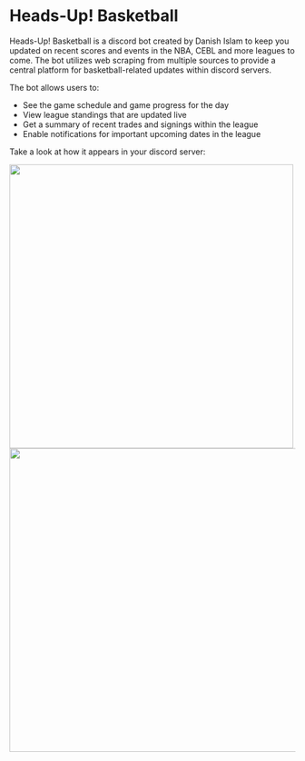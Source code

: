 # Heads-Up! Basketball

Heads-Up! Basketball is a discord bot created by Danish Islam to keep you updated on recent scores and events in the NBA, CEBL and more leagues to come. The bot utilizes web scraping from multiple sources to provide a central platform for basketball-related updates within discord servers. 

The bot allows users to:
  - See the game schedule and game progress for the day 
  - View league standings that are updated live
  - Get a summary of recent trades and signings within the league
  - Enable notifications for important upcoming dates in the league

Take a look at how it appears in your discord server:

<img src="https://user-images.githubusercontent.com/105610097/181619082-95eacb9e-3f9c-4f59-9470-f3a9488b23cd.png" height="500">

<img src="https://user-images.githubusercontent.com/105610097/181619274-cbd4cae0-125a-4caa-8c0c-70760eb6c05a.png" height="535">
